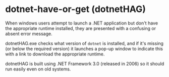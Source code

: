 # dotnet-have-or-get (dotnetHAG)
When windows users attempt to launch a .NET application but don't have the appropriate runtime installed, they are presented with a confusing or absent error message. 

dotnetHAG.exe checks what version of `dotnet` is installed, and if it's missing (or below the required version) it launches a pop-up window to indicate this with a link to download the appropriate runtime.

dotnetHAG is built using .NET Framework 3.0 (released in 2006) so it should run easily even on old systems.